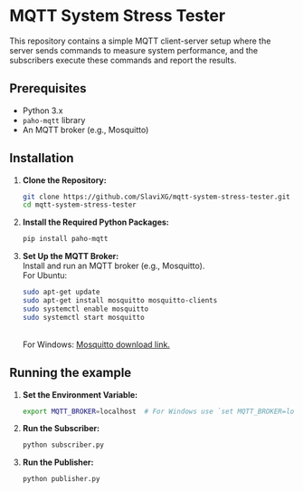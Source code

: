 # MQTT System Stress Tester

This repository contains a simple MQTT client-server setup where the server sends commands to measure system performance, and the subscribers execute these commands and report the results.

## Prerequisites

- Python 3.x
- `paho-mqtt` library
- An MQTT broker (e.g., Mosquitto)

## Installation

1. **Clone the Repository:**
   ```bash
   git clone https://github.com/SlaviXG/mqtt-system-stress-tester.git
   cd mqtt-system-stress-tester
   ```

2. **Install the Required Python Packages:**
   ```bash
   pip install paho-mqtt
   ```
   
3. **Set Up the MQTT Broker:** <br>
   Install and run an MQTT broker (e.g., Mosquitto).
   <br> For Ubuntu: 
   ```bash
   sudo apt-get update
   sudo apt-get install mosquitto mosquitto-clients
   sudo systemctl enable mosquitto
   sudo systemctl start mosquitto
   ```
   
   <br> For Windows:
[Mosquitto download link.](https://mosquitto.org/download/)

## Running the example
1. **Set the Environment Variable:**
   ```bash
   export MQTT_BROKER=localhost  # For Windows use `set MQTT_BROKER=localhost`
   ```
   
2. **Run the Subscriber:**
   ```bash
   python subscriber.py
   ```

3. **Run the Publisher:**
   ```bash
   python publisher.py
   ```